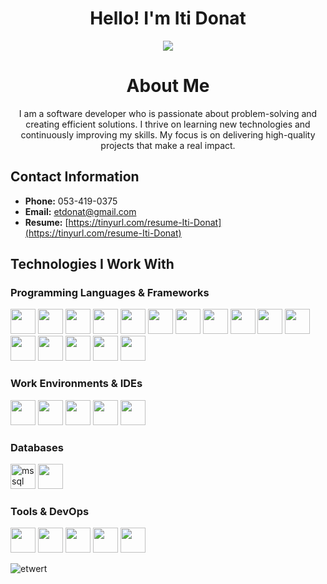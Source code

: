 <h1 align="center">Hello! I'm Iti Donat</h1>
<!-- <h3 align="center">Fullstack Developer</h3> -->
<p align="center">
  <img src="https://readme-typing-svg.demolab.com?font=Fira+Code&pause=1000&color=F75C7E&center=true&vCenter=true&width=435&lines=Full+Stack+Developer;" />
</p>

<h1 align="center">About Me</h1>
<p align="center">
I am a software developer who is passionate about problem-solving and creating efficient solutions. I thrive on learning new technologies and continuously improving my skills. My focus is on delivering high-quality projects that make a real impact.
</p>

## Contact Information
- **Phone:** 053-419-0375
- **Email:** etdonat@gmail.com
- **Resume:** [https://tinyurl.com/resume-Iti-Donat](https://tinyurl.com/resume-Iti-Donat)

## Technologies I Work With

### Programming Languages & Frameworks
<p>
<!--   אולי להוסיף כאן את ספרינג בוט -->
<img src="https://cdn.jsdelivr.net/gh/devicons/devicon@latest/icons/c/c-original.svg" width="40" height="40"/>
<img src="https://cdn.jsdelivr.net/gh/devicons/devicon@latest/icons/cplusplus/cplusplus-original.svg" width="40" height="40"/>
<img src="https://cdn.jsdelivr.net/gh/devicons/devicon@latest/icons/csharp/csharp-original.svg" width="40" height="40"/>
<img src="https://cdn.jsdelivr.net/gh/devicons/devicon@latest/icons/dot-net/dot-net-original-wordmark.svg" width="40" height="40"/>
<img src="https://cdn.jsdelivr.net/gh/devicons/devicon@latest/icons/java/java-original-wordmark.svg" width="40" height="40"/>
<img src="https://cdn.jsdelivr.net/gh/devicons/devicon@latest/icons/python/python-original-wordmark.svg" width="40" height="40"/>
<img src="https://cdn.jsdelivr.net/gh/devicons/devicon@latest/icons/typescript/typescript-original.svg" width="40" height="40"/>
<img src="https://cdn.jsdelivr.net/gh/devicons/devicon@latest/icons/javascript/javascript-original.svg" width="40" height="40"/>
<img src="https://cdn.jsdelivr.net/gh/devicons/devicon@latest/icons/react/react-original-wordmark.svg" width="40" height="40"/>
<img src="https://cdn.jsdelivr.net/gh/devicons/devicon@latest/icons/redux/redux-original.svg" width="40" height="40"/>
<img src="https://cdn.jsdelivr.net/gh/devicons/devicon@latest/icons/nodejs/nodejs-original-wordmark.svg" width="40" height="40"/>
<img src="https://cdn.jsdelivr.net/gh/devicons/devicon@latest/icons/mongoose/mongoose-original-wordmark.svg" width="40" height="40"/>
<img src="https://cdn.jsdelivr.net/gh/devicons/devicon@latest/icons/materialui/materialui-original.svg" width="40" height="40"/>
<img src="https://cdn.jsdelivr.net/gh/devicons/devicon@latest/icons/html5/html5-original-wordmark.svg" width="40" height="40"/>
<img src="https://cdn.jsdelivr.net/gh/devicons/devicon@latest/icons/css3/css3-original-wordmark.svg" width="40" height="40"/>
<img src="https://cdn.jsdelivr.net/gh/devicons/devicon@latest/icons/nestjs/nestjs-original.svg" width="40" height="40"/>
<!-- <img src="https://cdn.jsdelivr.net/gh/devicons/devicon@latest/icons/flask/flask-original-wordmark.svg" width="40" height="40"/> -->
</p>

### Work Environments & IDEs
<p>
<img src="https://cdn.jsdelivr.net/gh/devicons/devicon@latest/icons/visualstudio/visualstudio-original.svg" width="40" height="40"/>
<img src="https://cdn.jsdelivr.net/gh/devicons/devicon@latest/icons/vscode/vscode-original.svg" width="40" height="40"/>
<img src="https://cdn.jsdelivr.net/gh/devicons/devicon@latest/icons/pycharm/pycharm-original.svg" width="40" height="40"/>
<img src="https://cdn.jsdelivr.net/gh/devicons/devicon@latest/icons/eclipse/eclipse-original.svg" width="40" height="40"/>
<img src="https://cdn.jsdelivr.net/gh/devicons/devicon@latest/icons/linux/linux-original.svg" width="40" height="40"/>
</p>

### Databases
<p>
<!-- /*אולי להחליף לסמל מאותו אתר*/ -->
<img src="https://www.svgrepo.com/show/303229/microsoft-sql-server-logo.svg" alt="mssql" width="40" height="40"/>
<img src="https://cdn.jsdelivr.net/gh/devicons/devicon@latest/icons/mongodb/mongodb-original-wordmark.svg" width="40" height="40"/>
</p>

### Tools & DevOps
<p>
<img src="https://cdn.jsdelivr.net/gh/devicons/devicon@latest/icons/git/git-original.svg" width="40" height="40"/>
<img src="https://cdn.jsdelivr.net/gh/devicons/devicon@latest/icons/github/github-original.svg" width="40" height="40"/>
<img src="https://cdn.jsdelivr.net/gh/devicons/devicon@latest/icons/npm/npm-original-wordmark.svg" width="40" height="40"/>
<img src="https://cdn.jsdelivr.net/gh/devicons/devicon@latest/icons/postman/postman-original.svg" width="40" height="40"/>
<img src="https://cdn.jsdelivr.net/gh/devicons/devicon@latest/icons/eslint/eslint-plain-wordmark.svg" width="40" height="40"/>
</p>
<img align="center" src="https://github-readme-stats.vercel.app/api/top-langs?username=etwert&show_icons=true&locale=en&layout=compact" alt="etwert" />

<!-- <details>
  <summary>Most Used Languages</summary>
  <p>
    <img align="center" src="https://github-readme-stats.vercel.app/api/top-langs?username=etwert&show_icons=true&locale=en&layout=compact" alt="etwert" />
  </p>
</details>
<details>
  <summary>GitHub Stats</summary>
  <p>
    <img align="center" src="https://github-readme-stats.vercel.app/api?username=etwert&show_icons=true&locale=en" alt="etwert" />
  </p>
</details>
<details>
  <summary>Streak Stats</summary>
  <p>
    <img align="center" src="https://github-readme-streak-stats.herokuapp.com/?user=etwert&" alt="etwert" />
  </p>
</details> -->
